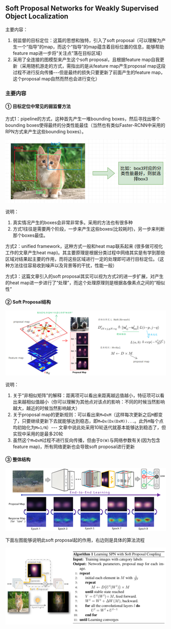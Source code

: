 ## Soft Proposal Networks for Weakly Supervised Object Localization

主要内容：

1. 弱监督的目标定位：这篇的思想和独特，引入了soft proposal（可以理解为产生一个“指导”的map，而这个“指导”的map蕴含着目标位置的信息，能够帮助feature map进一步将“关注点”落在目标区域）
2. 采用了全连接的图模型来产生这个soft proposal，且根据feature map自我更新（采用随机游走的方式，需指出的是从feature map产生proposal map这段过程不进行反向传播---但是最终的损失只要更新了前面产生的feature map，这个proposal map自然而然也会进行变化）

### 主要内容

#### ① 目标定位中常见的弱监督方法

方式1：pipeline的方式，这种首先产生一堆bounding boxes，然后寻找出哪个bounding boxes使得最终的分类性能最佳（当然也有类似Faster-RCNN中采用的RPN方式来产生这些bounding boxes）。

![](./png/img1.png)

说明：

1. 真实情况产生的boxes会非常非常多。采用的方法也有很多种
2. 方式1往往是需要两个阶段，一步来产生这些boxes(比较耗时)，另一步来判断那个boxes最佳。

方式2：unified framework，这种方式一般和heat map联系起来 (很多做可视化工作的文章产生heat map)。其主要原理是根据分类过程中网络其实是有学到那些区域对结果起主要的作用，而将这些区域进行一定的处理即可进行目标定位。（这种方法往往容易收到噪声以及背景等的干扰，性能一般）

方式3：这篇文章引入的soft proposal其实可以视为方式2的进一步扩展，对产生的heat map进一步进行了“处理”，而这个处理原理则是根据各像素点之间的“相似性”

#### ② Soft Proposal结构

![](./png/img2.png)

说明：

1. 关于“非相似矩阵”的解释：距离项可以看出来距离越远值越小，特征项可以看出来越相似值越小（你可以理解为其他点对该点的影响：不同的时候当然影响越大，越近的时候当然影响越大）
2. 关于proposal map的更新规则：可以看出来`M=DxM`（这样每次更新之后`M`都变了，只要继续更新下去就能够达到稳态，即`M=Dx(Dx(DxM))...`。此外`M`每个点均初始化为`M=1/N`）--- 文章中说此处采用10轮迭代就基本能够达到稳态了，但实现中采用的是最多20轮
3. 虽然这个`M=DxM`过程不进行反向传播，但由于`D(W)`与网络参数有关(因为包含feature map)，所有网络更新也会导致soft proposal进行更新

#### ③ 整体结构

![](./png/img3.png)

下面左图能够说明此soft proposal起的作用，右边则是具体的算法流程

![](./png/img4.png)

